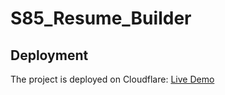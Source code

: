 ﻿# S85_Resume_Builder
## Deployment

The project is deployed on Cloudflare: [Live Demo](https://resume-builder-a7m.pages.dev/)
